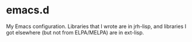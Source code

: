 # emacs.d

My Emacs configuration.  Libraries that I wrote are in jrh-lisp, and
libraries I got elsewhere (but not from ELPA/MELPA) are in ext-lisp.
